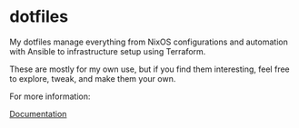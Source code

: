 # dotfiles

My dotfiles manage everything from NixOS configurations and automation with Ansible to infrastructure setup using Terraform.

These are mostly for my own use, but if you find them interesting, feel free to explore, tweak, and make them your own.

For more information:

[Documentation](https://www.dsnn.io/dotfiles/)

